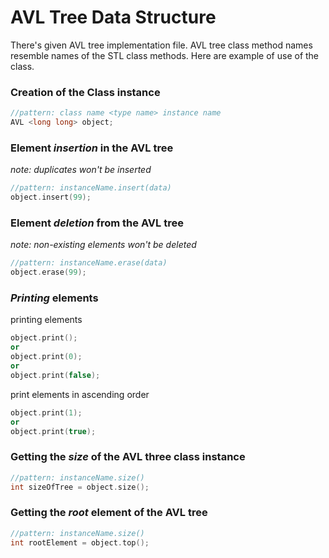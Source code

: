 # AVL Tree Data Structure

There's given AVL tree implementation file. AVL tree class
method names resemble names of the STL class methods. Here
are example of use of the class.

### Creation of the Class instance

```c++
//pattern: class name <type name> instance name
AVL <long long> object;
```

### Element *insertion* in the AVL tree

_note: duplicates won't be inserted_
```c++
//pattern: instanceName.insert(data)
object.insert(99);
```

### Element *deletion* from the AVL tree

_note: non-existing elements won't be deleted_
```c++
//pattern: instanceName.erase(data)
object.erase(99);
```

### _Printing_ elements

printing elements
```c++
object.print();
or
object.print(0);
or
object.print(false);
```
print elements in ascending order
```c++
object.print(1);
or
object.print(true);
```

### Getting the *size* of the AVL three class instance
```c++
//pattern: instanceName.size()
int sizeOfTree = object.size();
```

### Getting the *root* element of the AVL tree
```c++
//pattern: instanceName.size()
int rootElement = object.top();
```
